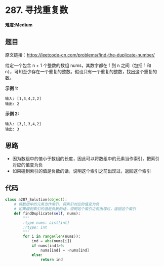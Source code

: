 # 287. 寻找重复数
**难度:Medium**
## 题目
原文链接：https://leetcode-cn.com/problems/find-the-duplicate-number/

给定一个包含 n + 1 个整数的数组 nums，其数字都在 1 到 n 之间（包括 1 和 n），可知至少存在一个重复的整数。假设只有一个重复的整数，找出这个重复的数。

**示例 1:**
```
输入: [1,3,4,2,2]
输出: 2
```
**示例 2:**
```
输入: [3,1,3,4,2]
输出: 3
```

## 思路
* 因为数组中的值小于数组的长度，因此可以将数组中的元素当作索引，把索引对应的值变为负
* 如果碰到索引的值是负数的话，说明这个索引之前出现过，返回这个索引

## 代码
```python
class a287_Solution(object):
    # 将数组中的元素当作索引，将索引对应的值变为负
    # 如果碰到索引的值是负数的话，说明这个索引之前出现过，返回这个索引
    def findDuplicate(self, nums):
        """
        :type nums: List[int]
        :rtype: int
        """
        for i in range(len(nums)):
            ind = abs(nums[i])
            if nums[ind]>0:
                nums[ind] = -nums[ind]
            else:
                return ind
```

